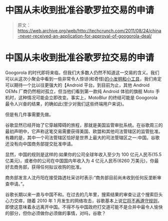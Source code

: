 # 中国从未收到批准谷歌罗拉交易的申请

> 原文：<https://web.archive.org/web/http://techcrunch.com/2011/08/24/china-never-received-an-application-for-approval-of-googorola-deal/>

# 中国从未收到批准谷歌罗拉交易的申请

Googorola 的时代即将来临，但我们大多数人仍然不知道这一交易的含义。我们可以从这次小聚会中看到一些非常令人惊讶(和奇怪)[的小发明和小工具](https://web.archive.org/web/20230205034335/https://techcrunch.com/2011/08/18/bring-on-the-google-hardware-labs/)，我们肯定可以期待一个比以往更强大的【Android 平台。到目前为止，其他 Android OEMs 厂商仍然相对孤立，但当他们看到第一款纯 Android 体验的旗舰 Moto 手机时，这种情况可能会立即改变。事实上，MotoBlur 的终结可能是 Googorola 最令人兴奋的结果，的确如此(至少对我们这些终端用户来说)。

但是有几件事需要先做。

谷歌显然已经开始了它穿越障碍的旅程，那就是美国监管审批系统。在谷歌周三的最初声明中，它声称这笔交易需要获得美国、欧盟和其他司法管辖区的监管批准。有趣的是，其中一个司法管辖区恰好是世界上最大的司法管辖区之一:中国。谷歌还没有向中国商务部提交批准申请。

显然，中国的规则是这样的:如果你的公司全球年收入至少为 100 亿元人民币(15.5 亿美元)，或者你的公司在中国国内年收入为 4 亿元人民币(6260 万美元)，你最好去商务部，获得任何拟议收购的批准。

商务部发言人沈丹阳在接受路透社采访时表示:“商务部目前尚未收到任何反垄断审查申请。”。

谷歌长期以来一直与中国不和。在过去的几年里，搜索结果的审查让这个搜索巨头心力交瘁，随着 2010 年 1 月发生的网络攻击，谷歌基本上说[它将不再遵守规则](https://web.archive.org/web/20230205034335/http://googleblog.blogspot.com/2010/01/new-approach-to-china.html)，即使这意味着永远离开中国。不得不与中国政府打交道可能不是合并中最令人愉快的部分，但你必须做你必须做的事情，对吗，谷歌？